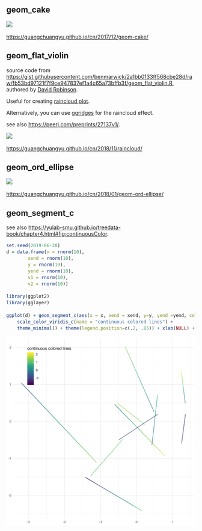 ## geom_cake


[<img src="http://guangchuangyu.github.io/blog_images/R/yyplot/cake_size_angle.png" width="600" />](https://guangchuangyu.github.io/cn/2017/12/geom-cake/)

<https://guangchuangyu.github.io/cn/2017/12/geom-cake/>

## geom_flat_violin

source code from <https://gist.githubusercontent.com/benmarwick/2a1bb0133ff568cbe28d/raw/fb53bd97121f7f9ce947837ef1a4c65a73bffb3f/geom_flat_violin.R>, authored by [David Robinson](https://github.com/dgrtwo).

Useful for creating [raincloud plot](https://micahallen.org/2018/03/15/introducing-raincloud-plots/).

Alternatively, you can use [ggridges](https://CRAN.R-project.org/package=ggridges) for the raincloud effect.

see also <https://peerj.com/preprints/27137v1/>.

[<img src="https://guangchuangyu.github.io/blog_images/R/gglayer/b5.png" width="600" />](https://guangchuangyu.github.io/cn/2018/11/raincloud/)


<https://guangchuangyu.github.io/cn/2018/11/raincloud/>

## geom_ord_ellipse

[![](https://guangchuangyu.github.io/blog_images/R/yyplot/geom_ord_ellipse_files/figure-markdown_strict/unnamed-chunk-1-2.png)](https://guangchuangyu.github.io/cn/2018/01/geom-ord-ellipse/)

<https://guangchuangyu.github.io/cn/2018/01/geom-ord-ellipse/>

## geom_segment_c

see also <https://yulab-smu.github.io/treedata-book/chapter4.html#fig:continuousColor>.

```r
set.seed(2019-06-28)
d = data.frame(x = rnorm(10),
        xend = rnorm(10),
        y = rnorm(10),
        yend = rnorm(10),
        v1 = rnorm(10),
        v2 = rnorm(10))

library(ggplot2)
library(gglayer)

ggplot(d) + geom_segment_c(aes(x = x, xend = xend, y=y, yend =yend, col0 = v1, col1 = v2)) +
    scale_color_viridis_c(name = "continuous colored lines") + 
    theme_minimal() + theme(legend.position=c(.2, .85)) + xlab(NULL) + ylab(NULL)
```


[<img src="figures/segment-continuous.png" width="600" />](https://yulab-smu.github.io/treedata-book/chapter4.html#fig:continuousColor)
